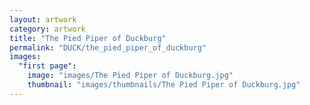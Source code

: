 ```yaml
---
layout: artwork
category: artwork
title: "The Pied Piper of Duckburg"
permalink: "DUCK/the_pied_piper_of_duckburg"
images:
  "first page":
    image: "images/The Pied Piper of Duckburg.jpg"
    thumbnail: "images/thumbnails/The Pied Piper of Duckburg.jpg"
---
```

